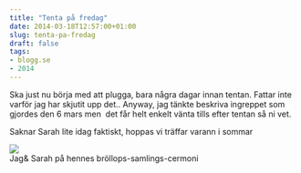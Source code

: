 ```yaml
---
title: "Tenta på fredag"
date: 2014-03-18T12:57:00+01:00
slug: tenta-pa-fredag
draft: false
tags:
- blogg.se
- 2014
---
```

Ska just nu börja med att plugga, bara några dagar innan tentan. Fattar inte varför jag har skjutit upp det.. Anyway, jag tänkte beskriva ingreppet som gjordes den 6 mars men  det får helt enkelt vänta tills efter tentan så ni vet.

Saknar Sarah lite idag faktiskt, hoppas vi träffar varann i sommar

![](/assets/images/blogg.se/wp_003358_501abeee9606ee593400000f.jpg)  
Jag& Sarah på hennes bröllops-samlings-cermoni